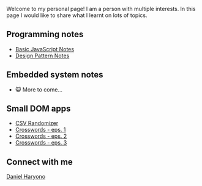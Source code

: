 <script type="text/javascript" src="https://platform.linkedin.com/badges/js/profile.js" async defer>
</script>

Welcome to my personal page! I am a person with multiple interests. In this page I would like to share what I learnt on lots of topics.

## Programming notes

- [Basic JavaScript Notes](https://github.com/ideaspaper/p0-class-notes/README.md)
- [Design Pattern Notes](https://github.com/ideaspaper/design-pattern-notes/README.md)

## Embedded system notes

- 😺️ More to come...

## Small DOM apps

- [CSV Randomizer](https://ideaspaper.github.io/csv-randomizer/)
- [Crosswords - eps. 1](https://ideaspaper.github.io/crosswords-1/)
- [Crosswords - eps. 2](https://ideaspaper.github.io/crosswords-2/)
- [Crosswords - eps. 3](https://ideaspaper.github.io/crosswords-3/)

## Connect with me

<div class="LI-profile-badge"  data-version="v1" data-size="medium" data-locale="en_US" data-type="horizontal" data-theme="dark" data-vanity="danielharyono">
<a class="LI-simple-link" href='https://id.linkedin.com/in/danielharyono?trk=profile-badge'>
Daniel Haryono
</a>
</div>
